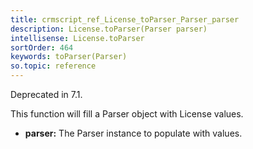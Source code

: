 ```yaml
---
title: crmscript_ref_License_toParser_Parser_parser
description: License.toParser(Parser parser)
intellisense: License.toParser
sortOrder: 464
keywords: toParser(Parser)
so.topic: reference
---
```



Deprecated in 7.1.


This function will fill a Parser object with License values.


* **parser:** The Parser instance to populate with values.


